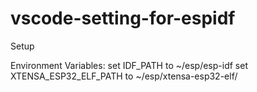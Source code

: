 # vscode-setting-for-espidf

Setup

Environment Variables:
set IDF_PATH to ~/esp/esp-idf
set XTENSA_ESP32_ELF_PATH to ~/esp/xtensa-esp32-elf/